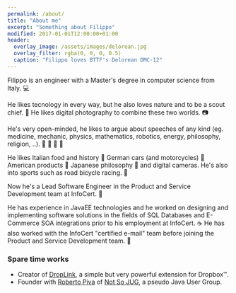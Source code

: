 ```yaml
---
permalink: /about/
title: "About me"
excerpt: "Something about Filippo"
modified: 2017-01-01T12:00:00+01:00
header:
  overlay_image: /assets/images/delorean.jpg
  overlay_filter: rgba(0, 0, 0, 0.5)
  caption: "Filippo loves BTTF's Delorean DMC-12"
---
```


Filippo is an engineer with a Master's degree in computer science from Italy. :computer:

He likes tecnology in every way, but he also loves nature and to be a scout chief. :leaves: He likes digital photography to combine these two worlds. :camera:

He's very open-minded, he likes to argue about speeches of any kind (eg. medicine, mechanic, physics, mathematics, robotics, energy, philosophy, religion, ..). :pill: :microscope: :telescope: :rocket:

He likes Italian food and history :pizza: German cars (and motorcycles) :car: American products :iphone: Japanese philosophy :japanese_castle: and digital cameras. He's also into sports such as road bicycle racing. :bicyclist:

Now he's a Lead Software Engineer in the Product and Service Development team at InfoCert. :floppy_disk:

He has experience in JavaEE technologies and he worked on designing and implementing software solutions in the fields of SQL Databases and E-Commerce SOA integrations prior to his employment at InfoCert. :coffee:
He has also worked with the InfoCert "certified e-mail" team before joining the Product and Service Development team. :email:

### Spare time works

* Creator of <a href="http://mac.softpedia.com/get/Internet-Utilities/DropLink.shtml" target="_blank" rel="noreferrer">DropLink</a>, a simple but very powerful extension for Dropbox™.
* Founder with <a href="https://civitz.github.io/" target="_blank" rel="noreferrer">Roberto Piva</a> of <a href="https://notsojug.github.io/" target="_blank" rel="noreferrer">Not So JUG</a>, a pseudo Java User Group.